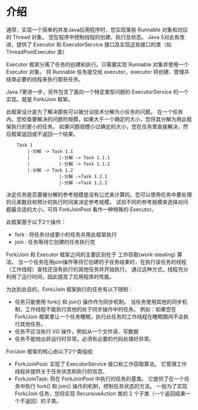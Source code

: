 介绍
====

通常，实现一个简单的并发Java应用程序时，您实现某些 Runnable 对象和对应的 Thread 对象。
您在程序中控制线程的创建、执行及状态。
Java 5对此有改进，提供了 Executor 和 ExecutorService 接口及实现这些接口的类（如 ThreadPoolExecutor 类）

Executor 框架分离了任务的创建和执行。只需要实现 Runnable 对象并使用一个 Executor 对象。
将 Runnable 任务提交给 executor，executor 将创建、管理并结束必要的线程来执行那些任务。

Java 7更进一步，另外包含了面向一个特定类型问题的 ExecutorService 的一个实现。就是 Fork/Join 框架。

此框架设计是为了解决那些可以被分治技术分解为小任务的问题。
在一个任务内，您检查要解决的问题的规模，如果大于一个确定的大小，您将其分解为用此框架执行的更小的任务。
如果问题规模小过确定的大小，您在任务里直接解决，然后框架返回或不返回一个结果。

        Task 1
            |-分解 -> Task 1.1
            |           |-分解 -> Task 1.1.1
            |           |-分解 -> Task 1.1.2
            |-分解 -> Task 1.2
                        |-分解 ->Task 1.2.1
                        |-分解 ->Task 1.2.2


决定任务是否要被分解的参考规模是没有公式来计算的。您可以使用任务中要处理的元素数目和预计的执行时间来决定参考规模。
试验不同的参考规模来选择对问题最合适的大小。可将 ForkJoinPool 看作一种特殊的 Executor。

此框架基于以下2个操作：

* fork : 将任务分成更小的任务并用此框架执行
* join : 任务等待它创建的任务执行完

Fork/Join 和 Executor 框架之间的主要区别在于 工作窃取(work-stealing) 算法。
当一个任务在用join操作等待它创建的子任务结束时，在执行该任务的线程（工作线程）查找还没有执行的其他任务并开始执行。
通过这种方式，线程充分利用了运行时间，因此提高了应用程序的性能。

为达到此目的，Fork/Join 框架执行的任务有以下限制：

* 任务只能使用 fork() 和 join() 操作作为同步机制。
    当任务使用其他的同步机制，工作线程不能执行其他的处于同步操作中的任务。
    例如：如果您在 Fork/Join 框架里让一个任务睡眠，执行此任务的工作线程在睡眠期间不会执行其他任务。
* 任务不应当执行 I/O 操作，例如从一个文件读、写数据
* 任务不能抛出非运行时异常。必须有必要的代码处理好异常。

For/Join 框架的核心由以下2个类组成:

* ForkJoinPool: 实现了 ExecutorService 接口和工作窃取算法。
                它管理工作线程并提供关于任务状态和执行的信息。
* ForkJoinTask: 将在 ForkJoinPool 中执行的任务的基类。
                它提供了在一个任务中执行 fork() 和 join() 操作的机制，控制任务状态的方法。
                一般为了实现 Fork/Join 任务，您将实现 RecursiveAction 类的 2 个子类（一个返回结果一个不返回）的子类。


